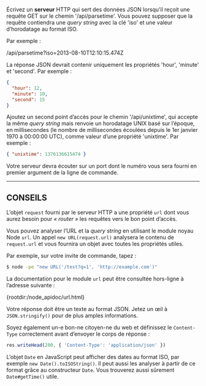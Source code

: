 Écrivez un **serveur** HTTP qui sert des données JSON lorsqu’il reçoit une
requête GET sur le chemin '/api/parsetime'.  Vous pouvez supposer que la
requête contiendra une *query string* avec la clé 'iso' et une valeur
d’horodatage au format ISO.

Par exemple :

  /api/parsetime?iso=2013-08-10T12:10:15.474Z

La réponse JSON devrait contenir uniquement les propriétés 'hour', 'minute'
et 'second'.  Par exemple :

```json
{
  "hour": 12,
  "minute": 10,
  "second": 15
}
```

Ajoutez un second point d’accès pour le chemin '/api/unixtime', qui
accepte la même *query string* mais renvoie un horodatage UNIX basé
sur l’époque, en millisecondes (le nombre de millisecondes écoulées
depuis le 1er janvier 1970 à 00:00:00 UTC), comme valeur d’une propriété
'unixtime'.  Par exemple :

```json
{ "unixtime": 1376136615474 }
```

Votre serveur devra écouter sur un port dont le numéro vous sera fourni en
premier argument de la ligne de commande.

----------------------------------------------------------------------

## CONSEILS

L’objet `request` fourni par le serveur HTTP a une propriété `url` dont vous
aurez besoin pour *« router »* les requêtes vers le bon point d’accès.

Vous pouvez analyser l’URL et la *query string* en utilisant le module noyau
Node `url`.  Un appel `new URL(request.url)` analysera le contenu de
`request.url` et vous fournira un objet avec toutes les propriétés utiles.

Par exemple, sur votre invite de commande, tapez :

```sh
$ node -pe "new URL('/test?q=1', 'http://example.com')"
```

La documentation pour le module `url` peut être consultée hors-ligne à
l’adresse suivante :

  {rootdir:/node_apidoc/url.html}

Votre réponse doit être un texte au format JSON.  Jetez un œil à
`JSON.stringify()` pour de plus amples informations.

Soyez également un-e bon-ne citoyen-ne du web et définissez le
`Content-Type` correctement avant d’envoyer le corps de réponse :

```js
res.writeHead(200, { 'Content-Type': 'application/json' })
```

L’objet `Date` en JavaScript peut afficher des dates au format ISO, par
exemple `new Date().toISOString()`.  Il peut aussi les analyser à partir
de ce format grâce au constructeur `Date`.  Vous trouverez aussi sûrement
`Date#getTime()` utile.
